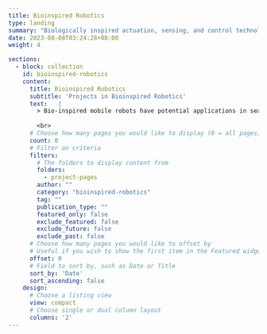 ```yaml
---
title: Bioinspired Robotics
type: landing
summary: "Biologically inspired actuation, sensing, and control technologies for high performance robots for search and rescue missions"
date: 2023-08-08T03:24:28+08:00
weight: 4

sections:
  - block: collection
    id: bioinspired-robotics
    content:
      title: Bioinspired Robotics
      subtitle: 'Projects in Bioinspired Robotics'
      text:   |
        > Bio-inspired mobile robots have potential applications in search and rescue missions, surveillance, and environmental monitoring. These robots are able to perform different functions, such as walking, running, or crawling, and flying. Our research focuses on exploring the intrinsic mechanical properties of animal muscles, joints, and skeletal structures to achieve novel robotic actuator and structure design for better performance. We also like study the neural and sensory motor control of biological system for better sensing and control of these robots.
        
        <br>
      # Choose how many pages you would like to display (0 = all pages)
      count: 0
      # Filter on criteria
      filters:
        # The folders to display content from
        folders:
          - project-pages
        author: ""
        category: "bioinspired-robotics"
        tag: ""
        publication_type: ""
        featured_only: false
        exclude_featured: false
        exclude_future: false
        exclude_past: false
      # Choose how many pages you would like to offset by
      # Useful if you wish to show the first item in the Featured widget
      offset: 0
      # Field to sort by, such as Date or Title
      sort_by: 'Date'
      sort_ascending: false
    design:
      # Choose a listing view
      view: compact
      # Choose single or dual column layout
      columns: '2'
---
```

